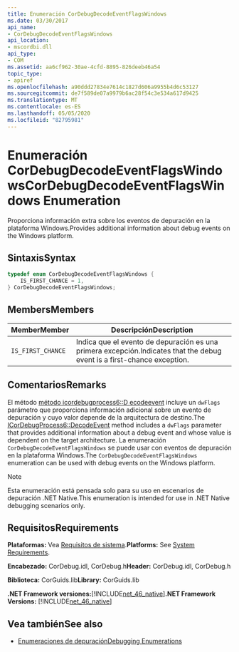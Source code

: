 ```yaml
---
title: Enumeración CorDebugDecodeEventFlagsWindows
ms.date: 03/30/2017
api_name:
- CorDebugDecodeEventFlagsWindows
api_location:
- mscordbi.dll
api_type:
- COM
ms.assetid: aa6cf962-30ae-4cfd-8895-826deeb46a54
topic_type:
- apiref
ms.openlocfilehash: a90ddd27834e7614c1827d606a9955b4d6c53127
ms.sourcegitcommit: de7f589de07a9979b6ac28f54c3e534a617d9425
ms.translationtype: MT
ms.contentlocale: es-ES
ms.lasthandoff: 05/05/2020
ms.locfileid: "82795981"
---
```

# <a name="cordebugdecodeeventflagswindows-enumeration"></a><span data-ttu-id="4f224-102">Enumeración CorDebugDecodeEventFlagsWindows</span><span class="sxs-lookup"><span data-stu-id="4f224-102">CorDebugDecodeEventFlagsWindows Enumeration</span></span>
<span data-ttu-id="4f224-103">Proporciona información extra sobre los eventos de depuración en la plataforma Windows.</span><span class="sxs-lookup"><span data-stu-id="4f224-103">Provides additional information about debug events on the Windows platform.</span></span>  
  
## <a name="syntax"></a><span data-ttu-id="4f224-104">Sintaxis</span><span class="sxs-lookup"><span data-stu-id="4f224-104">Syntax</span></span>  
  
```cpp  
typedef enum CorDebugDecodeEventFlagsWindows {  
    IS_FIRST_CHANCE = 1,  
} CorDebugDecodeEventFlagsWindows;  
```  
  
## <a name="members"></a><span data-ttu-id="4f224-105">Members</span><span class="sxs-lookup"><span data-stu-id="4f224-105">Members</span></span>  
  
|<span data-ttu-id="4f224-106">Member</span><span class="sxs-lookup"><span data-stu-id="4f224-106">Member</span></span>|<span data-ttu-id="4f224-107">Descripción</span><span class="sxs-lookup"><span data-stu-id="4f224-107">Description</span></span>|  
|------------|-----------------|  
|`IS_FIRST_CHANCE`|<span data-ttu-id="4f224-108">Indica que el evento de depuración es una primera excepción.</span><span class="sxs-lookup"><span data-stu-id="4f224-108">Indicates that the debug event is a first-chance exception.</span></span>|  
  
## <a name="remarks"></a><span data-ttu-id="4f224-109">Comentarios</span><span class="sxs-lookup"><span data-stu-id="4f224-109">Remarks</span></span>  
 <span data-ttu-id="4f224-110">El método [método icordebugprocess6::D ecodeevent](icordebugprocess6-decodeevent-method.md) incluye un `dwFlags` parámetro que proporciona información adicional sobre un evento de depuración y cuyo valor depende de la arquitectura de destino.</span><span class="sxs-lookup"><span data-stu-id="4f224-110">The [ICorDebugProcess6::DecodeEvent](icordebugprocess6-decodeevent-method.md) method includes a `dwFlags` parameter that provides additional information about a debug event and whose value is dependent on the target architecture.</span></span> <span data-ttu-id="4f224-111">La enumeración `CorDebugDecodeEventFlagsWindows` se puede usar con eventos de depuración en la plataforma Windows.</span><span class="sxs-lookup"><span data-stu-id="4f224-111">The `CorDebugDecodeEventFlagsWindows` enumeration can be used with debug events on the Windows platform.</span></span>  
  
> [!NOTE]
> <span data-ttu-id="4f224-112">Esta enumeración está pensada solo para su uso en escenarios de depuración .NET Native.</span><span class="sxs-lookup"><span data-stu-id="4f224-112">This enumeration is intended for use in .NET Native debugging scenarios only.</span></span>  
  
## <a name="requirements"></a><span data-ttu-id="4f224-113">Requisitos</span><span class="sxs-lookup"><span data-stu-id="4f224-113">Requirements</span></span>  
 <span data-ttu-id="4f224-114">**Plataformas:** Vea [Requisitos de sistema](../../get-started/system-requirements.md).</span><span class="sxs-lookup"><span data-stu-id="4f224-114">**Platforms:** See [System Requirements](../../get-started/system-requirements.md).</span></span>  
  
 <span data-ttu-id="4f224-115">**Encabezado:** CorDebug.idl, CorDebug.h</span><span class="sxs-lookup"><span data-stu-id="4f224-115">**Header:** CorDebug.idl, CorDebug.h</span></span>  
  
 <span data-ttu-id="4f224-116">**Biblioteca:** CorGuids.lib</span><span class="sxs-lookup"><span data-stu-id="4f224-116">**Library:** CorGuids.lib</span></span>  
  
 <span data-ttu-id="4f224-117">**.NET Framework versiones:**[!INCLUDE[net_46_native](../../../../includes/net-46-native-md.md)]</span><span class="sxs-lookup"><span data-stu-id="4f224-117">**.NET Framework Versions:** [!INCLUDE[net_46_native](../../../../includes/net-46-native-md.md)]</span></span>  
  
## <a name="see-also"></a><span data-ttu-id="4f224-118">Vea también</span><span class="sxs-lookup"><span data-stu-id="4f224-118">See also</span></span>

- [<span data-ttu-id="4f224-119">Enumeraciones de depuración</span><span class="sxs-lookup"><span data-stu-id="4f224-119">Debugging Enumerations</span></span>](debugging-enumerations.md)
